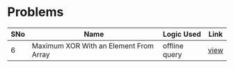 # Problems

SNo | Name | Logic Used | Link |
----|------|------------|------|
6 | Maximum XOR With an Element From Array  | offline query | [view](%236_Maximum_XOR_With_an_Element_From_Array.cpp)
